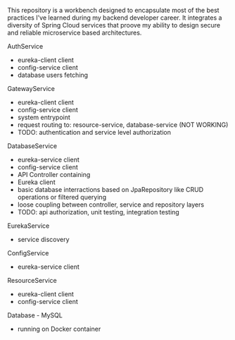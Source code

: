   This repository is a workbench designed to encapsulate most of the best practices I've learned during my backend developer career. It integrates a diversity of Spring Cloud services that proove my ability to design secure and reliable microservice based architectures.
  
AuthService
- eureka-client client
- config-service client
- database users fetching

GatewayService
- eureka-client client
- config-service client
- system entrypoint
- request routing to: resource-service, database-service (NOT WORKING)
- TODO: authentication and service level authorization


DatabaseService
- eureka-service client
- config-service client
- API Controller containing
- Eureka client
- basic database interractions based on JpaRepository like CRUD operations or filtered querying
- loose coupling between controller, service and repository layers
- TODO: api authorization, unit testing, integration testing

EurekaService
- service discovery

ConfigService
- eureka-service client

ResourceService
- eureka-client client
- config-service client

Database - MySQL
- running on Docker container
